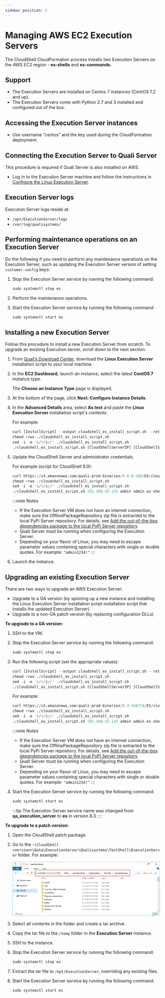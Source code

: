 ```yaml
---
sidebar_position: 3
---
```


# Managing AWS EC2 Execution Servers

The CloudShell CloudFormation process installs two Execution Servers on the AWS EC2 region - **es-shells** and **es-commands**.

## Support

- The Execution Servers are installed on Centos 7 instances (CentOS 7.2 and up).
- The Execution Servers come with Python 2.7 and 3 installed and configured out of the box.

## Accessing the Execution Server instances

- Use username “centos” and the key used during the CloudFormation deployment.

## Connecting the Execution Server to Quali Server

This procedure is required if Quali Server is also installed on AWS.

- Log in to the Execution Server machine and follow the instructions in [Configure the Linux Execution Server](https://help.quali.com/Online%20Help/0.0/Portal/Content/Linux/Cnfg-Exec-Srv.htm).

## Execution Server logs

Execution Server logs reside at:

- `/opt/ExecutionServer/logs`
- `/var/log/qualisystems/`

## Performing maintenance operations on an Execution Server

Do the following if you need to perform any maintenance operations on the Execution Server, such as updating the Execution Server version of setting `customer.config` keys:

1. Stop the Execution Server service by running the following command:
    
    ```python
    sudo systemctl stop es
    ```
    
2. Perform the maintenance operations.
3. Start the Execution Server service by running the following command:
    
    ```python
    sudo systemctl start es
    ```
    

## Installing a new Execution Server

Follow this procedure to install a new Execution Server from scratch. To upgrade an existing Execution server, scroll down to the next section.

1. From [Quali’s Download Center](https://support.quali.com/hc/en-us/articles/231613247-Quali-s-Download-Center?flash_digest=3f2ece71dadb98bf640f295d5812eb5e8aedb9a7), download the **Linux Execution Server** installation script to your local machine.
    
2. In the **EC2 Dashboard**, launch an instance, select the latest **CentOS 7** instance type.
    
    The **Choose an Instance Type** page is displayed.
    
3. At the bottom of the page, click **Next: Configure Instance Details**.
4. In the **Advanced Details** area, select **As text** and paste the **Linux Execution Server** installation script's contents.
    
    For example:
    
    ```python
    curl [InstallScript] --output cloudshell_es_install_script.sh --retry 20 -s –S
    chmod +rwx ./cloudshell_es_install_script.sh
    sed -i -e 's/\r$//' ./cloudshell_es_install_script.sh
    ./cloudshell_es_install_script.sh [CloudShellServerIP] [CloudShellServerAdmin] [CloudShellServerAdminPassword] [ExecutionServerName]
    ```
    
5. Update the CloudShell Server and administrator credentials.
    
    For example (script for CloudShell 9.0):
    
    ```python
    curl https://s3.amazonaws.com/quali-prod-binaries/9.0.0-180/ES/cloudshell_es_install_script.sh --output cloudshell_es_install_script.sh --retry 20 -s –S
    chmod +rwx ./cloudshell_es_install_script.sh
    sed -i -e 's/\r$//' ./cloudshell_es_install_script.sh
    ./cloudshell_es_install_script.sh 192.168.42.132 admin admin es-shells
    ```
    
    :::note Notes
    - If the Execution Server VM does not have an internet connection, make sure the OfflinePackageRepository zip file is extracted to the local PyPi Server repository. For details, see [Add the out-of-the-box dependencies package to the local PyPi Server repository](https://help.quali.com/Online%20Help/0.0/Portal/Content/Admn/Cnfgr-Pyth-Env-Wrk-Offln.htm#Add2).
    - Quali Server must be running when configuring the Execution Server.
    - Depending on your flavor of Linux, you may need to escape parameter values containing special characters with single or double quotes. For example: `"admin1234!"`
    :::
    
6. Launch the instance.

## Upgrading an existing Execution Server

There are two ways to upgrade an AWS Execution Server:

- Upgrade to a GA version (by spinning up a new instance and installing the Linux Execution Server installation script installation script that installs the updated Execution Server)
- Upgrade to a non-GA patch version (by replacing configuration DLLs)

**To upgrade to a GA version:**

1. SSH to the VM.
2. Stop the Execution Server service by running the following command:
    
    ```python
    sudo systemctl stop es
    ```
    
3. Run the following script (set the appropriate values):
    
    ```python
    curl [InstallScript] --output cloudshell_es_install_script.sh --retry 20 -s -S
    chmod +rwx ./cloudshell_es_install_script.sh
    sed -i -e 's/\r$//' ./cloudshell_es_install_script.sh
    ./cloudshell_es_install_script.sh [CloudShellServerIP] [CloudShellServerAdmin] [CloudShellServerAdminPassword] [ExecutionServerName]
    ```
    
    For example:
    
    ```python
    curl https://s3.amazonaws.com/quali-prod-binaries/8.3-168734/ES/cloudshell_es_install_script.sh --output cloudshell_es_install_script.sh --retry 20 -s -S
    chmod +rwx ./cloudshell_es_install_script.sh
    sed -i -e 's/\r$//' ./cloudshell_es_install_script.sh
    ./cloudshell_es_install_script.sh 192.168.42.132 admin admin es-shells
    ```
    
    :::note Notes
    - If the Execution Server VM does not have an internet connection, make sure the OfflinePackageRepository zip file is extracted to the local PyPi Server repository. For details, see [Add the out-of-the-box dependencies package to the local PyPi Server repository](https://help.quali.com/Online%20Help/0.0/Portal/Content/Admn/Cnfgr-Pyth-Env-Wrk-Offln.htm#Add2).
    - Quali Server must be running when configuring the Execution Server. 
    - Depending on your flavor of Linux, you may need to escape parameter values containing special characters with single or double quotes. For example: `"admin1234!"`
    :::    
    
4. Start the Execution Server service by running the following command:
    
    ```python
    sudo systemctl start es
    ```
    :::tip
    The Execution Server service name was changed from **qa_execution_server** to **es** in version 8.3.
    :::

**To upgrade to a patch version:**

1. Open the CloudShell patch package.
2. Go to the `~\CloudShell <version>\Data\ExecutionServer\Qualisystems\TestShell\ExecutionServer` folder. For example:
    
    ![](/Images/Admin-Guide/CloudShellPackageForCloudProviders.png)
    
3. Select all contents in the folder and create a tar archive.
4. Copy the tar file to the `/temp` folder in the **Execution Server** instance.
5. SSH to the instance.
6. Stop the Execution Server service by running the following command:
    
    ```python
    sudo systemctl stop es
    ```
    
7. Extract the tar file to `/opt/ExecutionServer`, overriding any existing files.
8. Start the Execution Server service by running the following command:
    
    ```python
    sudo systemctl start es
    ```
